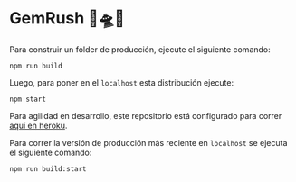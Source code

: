 # GemRush 💎🛸🍃

Para construir un folder de producción, ejecute el siguiente comando:

```
npm run build
```

Luego, para poner en el `localhost` esta distribución ejecute:

```
npm start
```

Para agilidad en desarrollo, este repositorio está configurado para correr [aquí en heroku](https://colors-game-test.herokuapp.com/).

Para correr la versión de producción más reciente en `localhost` se ejecuta el siguiente comando:

```
npm run build:start
```
